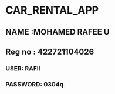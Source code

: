 # CAR_RENTAL_APP
## NAME :MOHAMED RAFEE U
## Reg no : 422721104026
### USER: RAFII
### PASSWORD: 0304q
